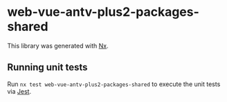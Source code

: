# web-vue-antv-plus2-packages-shared

This library was generated with [Nx](https://nx.dev).

## Running unit tests

Run `nx test web-vue-antv-plus2-packages-shared` to execute the unit tests via [Jest](https://jestjs.io).
